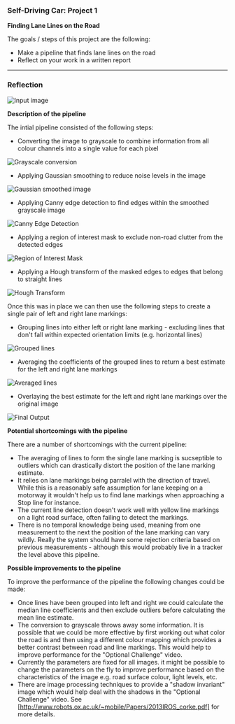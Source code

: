 ### Self-Driving Car: Project 1

**Finding Lane Lines on the Road**

The goals / steps of this project are the following:
* Make a pipeline that finds lane lines on the road
* Reflect on your work in a written report

[//]: # (Image References)

[image1]: ./test_images_output/1_input.jpg "Input"
[image2]: ./test_images_output/2_gray.jpg "Grayscale"
[image3]: ./test_images_output/3_blur_gray.jpg "Gaussian Smoothed"
[image4]: ./test_images_output/4_edges.jpg "Canny Edges"
[image5]: ./test_images_output/5_masked_edges.jpg "Masked Edges"
[image6]: ./test_images_output/6_hough_lines.jpg "Hough Lines"
[image7]: ./test_images_output/7_grouped_lines.jpg "Grouped Lines"
[image8]: ./test_images_output/8_averaged_lines.jpg "Averaged Lines"
[image9]: ./test_images_output/9_output.jpg "Output"

---

### Reflection

![Input image][image1]

**Description of the pipeline** 

The intial pipeline consisted of the following steps:

* Converting the image to grayscale to combine information from all colour channels into a single value for each pixel

![Grayscale conversion][image2]

* Applying Gaussian smoothing to reduce noise levels in the image

![Gaussian smoothed image][image3]

* Applying Canny edge detection to find edges within the smoothed grayscale image

![Canny Edge Detection][image4]

* Applying a region of interest mask to exclude non-road clutter from the detected edges

![Region of Interest Mask][image5]

* Applying a Hough transform of the masked edges to edges that belong to straight lines

![Hough Transform][image6]

Once this was in place we can then use the following steps to create a single pair of left and right lane markings:

* Grouping lines into either left or right lane marking - excluding lines that don't fall within expected orientation limits (e.g. horizontal lines)

![Grouped lines][image7]

* Averaging the coefficients of the grouped lines to return a best estimate for the left and right lane markings

![Averaged lines][image8]

* Overlaying the best estimate for the left and right lane markings over the original image

![Final Output][image9]

**Potential shortcomings with the pipeline**

There are a number of shortcomings with the current pipeline:

* The averaging of lines to form the single lane marking is sucseptible to outliers which can drastically distort the position of the lane marking estimate.
* It relies on lane markings being parralel with the direction of travel. While this is a reasonably safe assumption for lane keeping on a motorway it wouldn't help us to find lane markings when approaching a Stop line for instance.
* The current line detection doesn't work well with yellow line markings on a light road surface, often failing to detect the markings.
* There is no temporal knowledge being used, meaning from one measurement to the next the position of the lane marking can vary wildly. Really the system should have some rejection criteria based on previous measurements - although this would probably live in a tracker the level above this pipeline.


**Possible improvements to the pipeline**

To improve the performance of the pipeline the following changes could be made:

* Once lines have been grouped into left and right we could calculate the median line coefficients and then exclude outliers before calculating the mean line estimate.
* The conversion to grayscale throws away some information. It is possible that we could be more effective by first working out what color the road is and then using a different colour mapping which provides a better contrast between road and line markings. This would help to improve performance for the "Optional Challenge" video.
* Currently the parameters are fixed for all images. it might be possible to change the parameters on the fly to improve performance based on the characteristics of the image e.g. road surface colour, light levels, etc.
* There are image processing techniques to provide a "shadow invariant" image which would help deal with the shadows in the "Optional Challenge" video. See [http://www.robots.ox.ac.uk/~mobile/Papers/2013IROS_corke.pdf] for more details.

